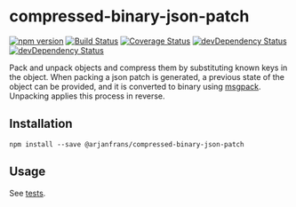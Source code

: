 # compressed-binary-json-patch 
[![npm version](https://img.shields.io/npm/v/@arjanfrans/compressed-binary-json-patch.svg)](https://www.npmjs.com/package/@arjanfrans/compressed-binary-json-patch)
[![Build Status](https://travis-ci.org/arjanfrans/@arjanfrans/compressed-binary-json-patch.svg?branch=master)](https://travis-ci.org/arjanfrans/@arjanfrans/compressed-binary-json-patch)
[![Coverage Status](https://coveralls.io/repos/arjanfrans/@arjanfrans/compressed-binary-json-patch/badge.svg)](https://coveralls.io/r/arjanfrans/@arjanfrans/compressed-binary-json-patch)
[![devDependency Status](https://david-dm.org/arjanfrans/@arjanfrans/compressed-binary-json-patch/status.svg)](https://david-dm.org/arjanfrans/@arjanfrans/compressed-binary-json-patch#info=dependencies)
[![devDependency Status](https://david-dm.org/arjanfrans/@arjanfrans/compressed-binary-json-patch/dev-status.svg)](https://david-dm.org/arjanfrans/@arjanfrans/compressed-binary-json-patch#info=devDependencies)

Pack and unpack objects and compress them by substituting known keys in the object.
When packing a json patch is generated, a previous state of the object can be provided,
and it is converted to binary using [msgpack](https://github.com/msgpack). Unpacking applies
this process in reverse.

## Installation

```
npm install --save @arjanfrans/compressed-binary-json-patch
```

## Usage

See [tests](./test/index.js).
